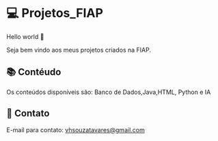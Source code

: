 # 💻 Projetos_FIAP

Hello world 🤖

Seja bem vindo aos meus projetos criados na FIAP.

## 📚 Contéudo
 
Os conteúdos disponíveis são: Banco de Dados,Java,HTML, Python e IA

## 📱 Contato

E-mail para contato: vhsouzatavares@gmail.com
